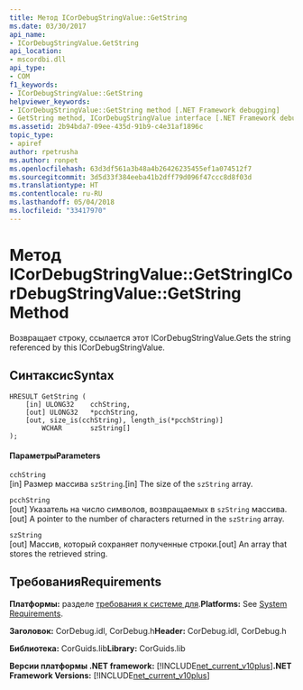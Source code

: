 ```yaml
---
title: Метод ICorDebugStringValue::GetString
ms.date: 03/30/2017
api_name:
- ICorDebugStringValue.GetString
api_location:
- mscordbi.dll
api_type:
- COM
f1_keywords:
- ICorDebugStringValue::GetString
helpviewer_keywords:
- ICorDebugStringValue::GetString method [.NET Framework debugging]
- GetString method, ICorDebugStringValue interface [.NET Framework debugging]
ms.assetid: 2b94bda7-09ee-435d-91b9-c4e31af1896c
topic_type:
- apiref
author: rpetrusha
ms.author: ronpet
ms.openlocfilehash: 63d3df561a3b48a4b26426235455ef1a074512f7
ms.sourcegitcommit: 3d5d33f384eeba41b2dff79d096f47ccc8d8f03d
ms.translationtype: HT
ms.contentlocale: ru-RU
ms.lasthandoff: 05/04/2018
ms.locfileid: "33417970"
---
```

# <a name="icordebugstringvaluegetstring-method"></a><span data-ttu-id="12502-102">Метод ICorDebugStringValue::GetString</span><span class="sxs-lookup"><span data-stu-id="12502-102">ICorDebugStringValue::GetString Method</span></span>
<span data-ttu-id="12502-103">Возвращает строку, ссылается этот ICorDebugStringValue.</span><span class="sxs-lookup"><span data-stu-id="12502-103">Gets the string referenced by this ICorDebugStringValue.</span></span>  
  
## <a name="syntax"></a><span data-ttu-id="12502-104">Синтаксис</span><span class="sxs-lookup"><span data-stu-id="12502-104">Syntax</span></span>  
  
```  
HRESULT GetString (  
    [in] ULONG32    cchString,  
    [out] ULONG32   *pcchString,  
    [out, size_is(cchString), length_is(*pcchString)]   
        WCHAR       szString[]  
);  
```  
  
#### <a name="parameters"></a><span data-ttu-id="12502-105">Параметры</span><span class="sxs-lookup"><span data-stu-id="12502-105">Parameters</span></span>  
 `cchString`  
 <span data-ttu-id="12502-106">[in] Размер массива `szString`.</span><span class="sxs-lookup"><span data-stu-id="12502-106">[in] The size of the `szString` array.</span></span>  
  
 `pcchString`  
 <span data-ttu-id="12502-107">[out] Указатель на число символов, возвращаемых в `szString` массива.</span><span class="sxs-lookup"><span data-stu-id="12502-107">[out] A pointer to the number of characters returned in the `szString` array.</span></span>  
  
 `szString`  
 <span data-ttu-id="12502-108">[out] Массив, который сохраняет полученные строки.</span><span class="sxs-lookup"><span data-stu-id="12502-108">[out] An array that stores the retrieved string.</span></span>  
  
## <a name="requirements"></a><span data-ttu-id="12502-109">Требования</span><span class="sxs-lookup"><span data-stu-id="12502-109">Requirements</span></span>  
 <span data-ttu-id="12502-110">**Платформы:** разделе [требования к системе для](../../../../docs/framework/get-started/system-requirements.md).</span><span class="sxs-lookup"><span data-stu-id="12502-110">**Platforms:** See [System Requirements](../../../../docs/framework/get-started/system-requirements.md).</span></span>  
  
 <span data-ttu-id="12502-111">**Заголовок:** CorDebug.idl, CorDebug.h</span><span class="sxs-lookup"><span data-stu-id="12502-111">**Header:** CorDebug.idl, CorDebug.h</span></span>  
  
 <span data-ttu-id="12502-112">**Библиотека:** CorGuids.lib</span><span class="sxs-lookup"><span data-stu-id="12502-112">**Library:** CorGuids.lib</span></span>  
  
 <span data-ttu-id="12502-113">**Версии платформы .NET framework:** [!INCLUDE[net_current_v10plus](../../../../includes/net-current-v10plus-md.md)]</span><span class="sxs-lookup"><span data-stu-id="12502-113">**.NET Framework Versions:** [!INCLUDE[net_current_v10plus](../../../../includes/net-current-v10plus-md.md)]</span></span>
